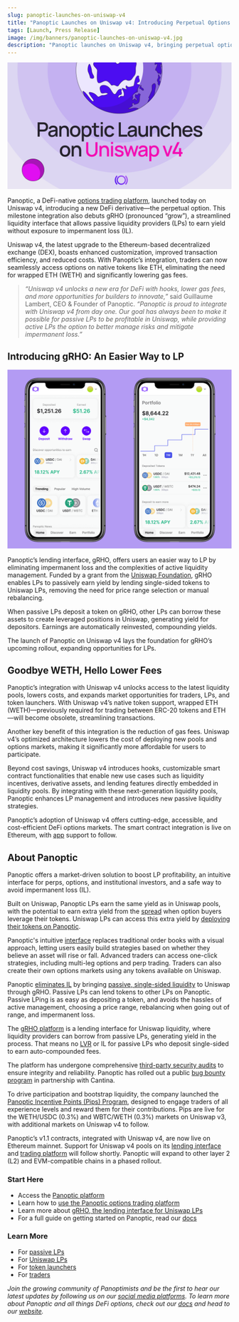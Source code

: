 ```yaml
---
slug: panoptic-launches-on-uniswap-v4
title: "Panoptic Launches on Uniswap v4: Introducing Perpetual Options and gRHO for Passive LPs"
tags: [Launch, Press Release]
image: /img/banners/panoptic-launches-on-uniswap-v4.jpg
description: "Panoptic launches on Uniswap v4, bringing perpetual options and gRHO, a passive LP solution that eliminates impermanent loss."
---
```

  
![](./00.jpg)

Panoptic, a DeFi-native [options trading platform](http://app.panoptic.xyz), launched today on Uniswap v4, introducing a new DeFi derivative—the perpetual option. This milestone integration also debuts gRHO (pronounced “grow”), a streamlined liquidity interface that allows passive liquidity providers (LPs) to earn yield without exposure to impermanent loss (IL).

Uniswap v4, the latest upgrade to the Ethereum-based decentralized exchange (DEX), boasts enhanced customization, improved transaction efficiency, and reduced costs. With Panoptic’s integration, traders can now seamlessly access options on native tokens like ETH, eliminating the need for wrapped ETH (WETH) and significantly lowering gas fees.

> _“Uniswap v4 unlocks a new era for DeFi with hooks, lower gas fees, and more opportunities for builders to innovate,”_ said Guillaume Lambert, CEO & Founder of Panoptic. _“Panoptic is proud to integrate with Uniswap v4 from day one. Our goal has always been to make it possible for passive LPs to be profitable in Uniswap, while providing active LPs the option to better manage risks and mitigate impermanent loss.”_

## Introducing gRHO: An Easier Way to LP

![](./01.png)

Panoptic’s lending interface, gRHO, offers users an easier way to LP by eliminating impermanent loss and the complexities of active liquidity management. Funded by a grant from the [Uniswap Foundation](https://www.uniswapfoundation.org/), gRHO enables LPs to passively earn yield by lending single-sided tokens to Uniswap LPs, removing the need for price range selection or manual rebalancing.

When passive LPs deposit a token on gRHO, other LPs can borrow these assets to create leveraged positions in Uniswap, generating yield for depositors. Earnings are automatically reinvested, compounding yields.

The launch of Panoptic on Uniswap v4 lays the foundation for gRHO’s upcoming rollout, expanding opportunities for LPs.

## Goodbye WETH, Hello Lower Fees

Panoptic’s integration with Uniswap v4 unlocks access to the latest liquidity pools, lowers costs, and expands market opportunities for traders, LPs, and token launchers. With Uniswap v4’s native token support, wrapped ETH (WETH)—previously required for trading between ERC-20 tokens and ETH—will become obsolete, streamlining transactions.

Another key benefit of this integration is the reduction of gas fees. Uniswap v4’s optimized architecture lowers the cost of deploying new pools and options markets, making it significantly more affordable for users to participate.

Beyond cost savings, Uniswap v4 introduces hooks, customizable smart contract functionalities that enable new use cases such as liquidity incentives, derivative assets, and lending features directly embedded in liquidity pools. By integrating with these next-generation liquidity pools, Panoptic enhances LP management and introduces new passive liquidity strategies.

Panoptic’s adoption of Uniswap v4 offers cutting-edge, accessible, and cost-efficient DeFi options markets. The smart contract integration is live on Ethereum, with [app](https://app.panoptic.xyz) support to follow.

## About Panoptic

Panoptic offers a market-driven solution to boost LP profitability, an intuitive interface for perps, options, and institutional investors, and a safe way to avoid impermanent loss (IL).

Built on Uniswap, Panoptic LPs earn the same yield as in Uniswap pools, with the potential to earn extra yield from the [spread](https://panoptic.xyz/docs/product/spread) when option buyers leverage their tokens. Uniswap LPs can access this extra yield by [deploying their tokens on Panoptic](http://app.panoptic.xyz/).

Panoptic's intuitive [interface](http://app.panoptic.xyz) replaces traditional order books with a visual approach, letting users easily build strategies based on whether they believe an asset will rise or fall. Advanced traders can access one-click strategies, including multi-leg options and perp trading. Traders can also create their own options markets using any tokens available on Uniswap.

Panoptic [eliminates IL](https://panoptic.xyz/blog/turning-impermanent-loss-into-gain) by bringing [passive, single-sided liquidity](https://panoptic.xyz/blog/bringing-passive-liquidity-to-uniswap) to Uniswap through gRHO. Passive LPs can lend tokens to other LPs on Panoptic. Passive LPing is as easy as depositing a token, and avoids the hassles of active management, choosing a price range, rebalancing when going out of range, and impermanent loss.

The [gRHO platform](https://panoptic.xyz/blog/panoptic-awarded-uniswap-foundation-grant) is a lending interface for Uniswap liquidity, where liquidity providers can borrow from passive LPs, generating yield in the process. That means no [LVR](https://panoptic.xyz/research/panoptic-solves-lvr) or IL for passive LPs who deposit single-sided to earn auto-compounded fees.

The platform has undergone comprehensive [third-party security audits](https://panoptic.xyz/docs/security/security_audits) to ensure integrity and reliability. Panoptic has rolled out a public [bug bounty program](https://panoptic.xyz/docs/security/bug-bounties) in partnership with Cantina.

To drive participation and bootstrap liquidity, the company launched the [Panoptic Incentive Points (Pips) Program](https://pips.panoptic.xyz/), designed to engage traders of all experience levels and reward them for their contributions. Pips are live for the WETH/USDC (0.3%) and WBTC/WETH (0.3%) markets on Uniswap v3, with additional markets on Uniswap v4 to follow.

Panoptic’s v1.1 contracts, integrated with Uniswap v4, are now live on Ethereum mainnet. Support for Uniswap v4 pools on its [lending interface](https://panoptic.xyz/blog/panoptic-awarded-uniswap-foundation-grant) and [trading platform](http://app.panoptic.xyz) will follow shortly. Panoptic will expand to other layer 2 (L2) and EVM-compatible chains in a phased rollout.

### Start Here
-   Access the [Panoptic platform](https://app.panoptic.xyz/)
-   Learn how to [use the Panoptic options trading platform](https://youtube.com/playlist?list=PLB5qwiSwzT_rgH-HvQtDaWTe48xPaF6se&feature=shared)
-   Learn more about [gRHO, the lending interface for Uniswap LPs](https://panoptic.xyz/blog/panoptic-awarded-uniswap-foundation-grant)
-   For a full guide on getting started on Panoptic, read our [docs](https://panoptic.xyz/docs/product/opening-a-position)
    

### Learn More
-   For [passive LPs](https://panoptic.xyz/docs/getting-started/passive-lp)
-   For [Uniswap LPs](https://panoptic.xyz/docs/getting-started/active-lp)
-   For [token launchers](https://panoptic.xyz/docs/product/token-launchers/bootstrap-liquidity)
-   For [traders](https://panoptic.xyz/docs/getting-started/options-traders)
    
_Join the growing community of Panoptimists and be the first to hear our latest updates by following us on our [social media platforms](https://links.panoptic.xyz/all). To learn more about Panoptic and all things DeFi options, check out our [docs](https://panoptic.xyz/docs/intro) and head to our [website](https://panoptic.xyz/)._